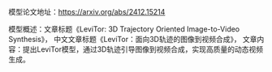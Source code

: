 模型论文地址：https://arxiv.org/abs/2412.15214

模型概述：文章标题《LeviTor: 3D Trajectory Oriented Image-to-Video Synthesis》，
中文文章标题《LeviTor：面向3D轨迹的图像到视频合成》，
文章内容：提出LeviTor模型，通过3D轨迹引导图像到视频合成，实现高质量的动态视频生成。
